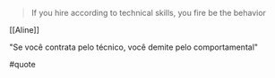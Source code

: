 > If you hire according to technical skills, you fire be the behavior

[[Aline]] 

"Se você contrata pelo técnico, você demite pelo comportamental"

#quote 